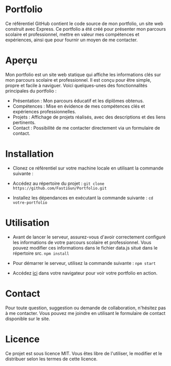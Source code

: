 # Portfolio
Ce référentiel GitHub contient le code source de mon portfolio, un site web construit avec Express. Ce portfolio a été créé pour présenter mon parcours scolaire et professionnel, mettre en valeur mes compétences et expériences, ainsi que pour fournir un moyen de me contacter.

# Aperçu
Mon portfolio est un site web statique qui affiche les informations clés sur mon parcours scolaire et professionnel. Il est conçu pour être simple, propre et facile à naviguer. Voici quelques-unes des fonctionnalités principales du portfolio :

- Présentation : Mon parcours éducatif et les diplômes obtenus.
- Compétences : Mise en évidence de mes compétences clés et expériences professionnelles.
- Projets : Affichage de projets réalisés, avec des descriptions et des liens pertinents.
- Contact : Possibilité de me contacter directement via un formulaire de contact.

# Installation
- Clonez ce référentiel sur votre machine locale en utilisant la commande suivante :

- Accédez au répertoire du projet : `git clone https://github.com/FastiGun/Portfolio.git`


- Installez les dépendances en exécutant la commande suivante : `cd votre-portfolio`

# Utilisation
- Avant de lancer le serveur, assurez-vous d'avoir correctement configuré les informations de votre parcours scolaire et professionnel. Vous pouvez modifier ces informations dans le fichier data.js situé dans le répertoire src.
`npm install`

- Pour démarrer le serveur, utilisez la commande suivante : `npm start`


- Accédez [ici](http://localhost:3000) dans votre navigateur pour voir votre portfolio en action.

# Contact
Pour toute question, suggestion ou demande de collaboration, n'hésitez pas à me contacter. Vous pouvez me joindre en utilisant le formulaire de contact disponible sur le site.

# Licence
Ce projet est sous licence MIT. Vous êtes libre de l'utiliser, le modifier et le distribuer selon les termes de cette licence.
